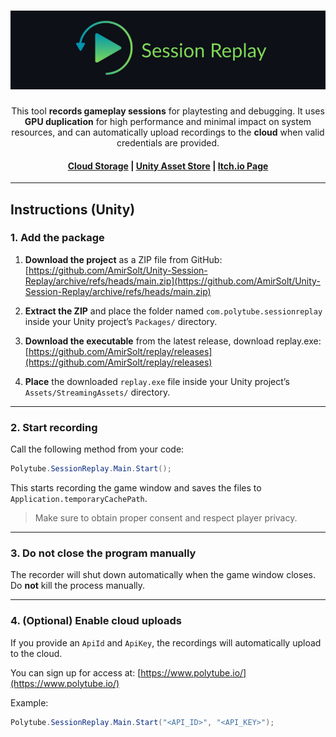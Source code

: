 <h1 align="center">
  <img width="800" src="/logo_name.png" alt="Session Replay">
</h1>
<p align="center">
  This tool <b>records gameplay sessions</b> for playtesting and debugging. It uses <b>GPU duplication</b> for high performance and minimal impact on system resources, and can automatically upload recordings to the <b>cloud</b> when valid credentials are provided.
</p>

<h4 align="center">
  <a href="https://polytube.io/">Cloud Storage</a> |
  <a href="https://assetstore.unity.com/packages/slug/338050">Unity Asset Store</a> |
  <a href="https://polytube.itch.io/">Itch.io Page</a>
</h4>

---

## Instructions (Unity)

### 1. Add the package

1. **Download the project** as a ZIP file from GitHub:
   [https://github.com/AmirSolt/Unity-Session-Replay/archive/refs/heads/main.zip](https://github.com/AmirSolt/Unity-Session-Replay/archive/refs/heads/main.zip)

2. **Extract the ZIP** and place the folder named `com.polytube.sessionreplay` inside your Unity project’s `Packages/` directory.

3. **Download the executable** from the latest release, download replay.exe: [https://github.com/AmirSolt/replay/releases](https://github.com/AmirSolt/replay/releases)

4. **Place** the downloaded `replay.exe` file inside your Unity project’s `Assets/StreamingAssets/` directory.

---

### 2. Start recording

Call the following method from your code:

```csharp
Polytube.SessionReplay.Main.Start();
```

This starts recording the game window and saves the files to `Application.temporaryCachePath`.

> Make sure to obtain proper consent and respect player privacy.

---

### 3. Do not close the program manually

The recorder will shut down automatically when the game window closes. Do **not** kill the process manually.

---

### 4. (Optional) Enable cloud uploads

If you provide an `ApiId` and `ApiKey`, the recordings will automatically upload to the cloud.

You can sign up for access at: [https://www.polytube.io/](https://www.polytube.io/)

Example:

```csharp
Polytube.SessionReplay.Main.Start("<API_ID>", "<API_KEY>");
```
